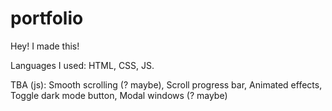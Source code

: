 # portfolio
Hey! I made this!

Languages I used: HTML, CSS, JS.

TBA (js):
Smooth scrolling (? maybe),
Scroll progress bar,
Animated effects,
Toggle dark mode button,
Modal windows (? maybe)

